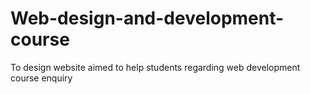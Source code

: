 # Web-design-and-development-course
To design website aimed to help students regarding web development course enquiry

